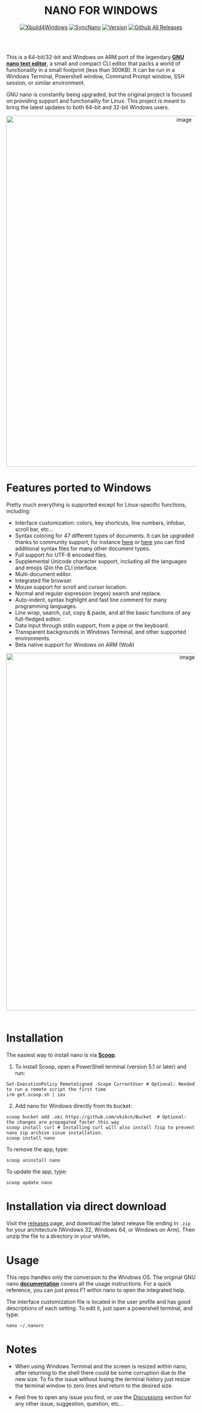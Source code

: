 <div align="center">

# NANO FOR WINDOWS

[![Xbuild4Windows](https://github.com/okibcn/nano-for-windows/actions/workflows/Xbuild4Windows.yml/badge.svg)](https://github.com/okibcn/nano-for-windows/actions/workflows/Xbuild4Windows.yml) [![SyncNano](https://github.com/okibcn/nano-for-windows/actions/workflows/SyncNano.yml/badge.svg)](https://github.com/okibcn/nano-for-windows/actions/workflows/SyncNano.yml)
[![Version](https://img.shields.io/github/v/release/okibcn/nano-for-windows)](https://github.com/okibcn/nano-for-windows/releases/latest) [![Github All Releases](https://img.shields.io/github/downloads/okibcn/nano-for-windows/total.svg)](https://github.com/okibcn/nano-for-windows/blob/releases/README.md#installation)

</div><br/><br/>

This is a 64-bit/32-bit and Windows on ARM port of the legendary **[GNU nano text editor](https://www.nano-editor.org/)**, a small and compact CLI editor that packs a world of functionality in a small footprint (less than 300KB). It can be run in a Windows Terminal, Powershell window, Command Prompt window, SSH session, or similar environment.

GNU nano is constantly being upgraded, but the original project is focused on providing support and functionality for Linux. This project is meant to bring the latest updates to both 64-bit and 32-bit Windows users.

<div align="center"><img width="930" alt="image" src="https://user-images.githubusercontent.com/22417711/218406506-88cc1dc2-ee36-4440-94d2-61dd7dd84db6.png">
</div>

# Features ported to Windows

Pretty much everything is supported except for Linux-specific functions, including:

- Interface customization: colors, key shortcuts, line numbers, infobar, scroll bar, etc...
- Syntax coloring for 47 different types of documents. It can be upgraded thanks to community support, for instance [here](https://github.com/scopatz/nanorc) or [here](https://github.com/mitchell486/nanorc) you can find additional syntax files for many other document types.
- Full support for UTF-8 encoded files.
- Supplemental Unicode character support, including all the languages and emojis 😜in the CLI interface.
- Multi-document editor.
- Integrated file browser.
- Mouse support for scroll and cursor location.
- Normal and regular expression (regex) search and replace.
- Auto-indent, syntax highlight and fast line comment for many programming languages.
- Line wrap, search, cut, copy & paste, and all the basic functions of any full-fledged editor.
- Data input through stdin support, from a pipe or the keyboard.
- Transparent backgrounds in Windows Terminal, and other supported environments.
- Beta native support for Windows on ARM (WoA)

<div align="center"><img width="947" alt="image" src="https://user-images.githubusercontent.com/22417711/218406120-a7198c98-fd5f-4a1b-8793-b65c3ba68d7c.png"></div>

<br/>

# Installation

The easiest way to install nano is via **[Scoop](https://scoop.sh/)**.

1. To install Scoop, open a PowerShell terminal (version 5.1 or later) and run:
```pwsh
Set-ExecutionPolicy RemoteSigned -Scope CurrentUser # Optional: Needed to run a remote script the first time
irm get.scoop.sh | iex
```
2. Add nano for Windows directly from its bucket:
```pwsh
scoop bucket add .oki https://github.com/okibcn/Bucket  # Optional: the changes are propagated faster this way
scoop install curl # Installing curl will also install 7zip to prevent nano zip archive issue installation.
scoop install nano
```
To remove the app, type:
```pwsh
scoop uninstall nano
```
To update the app, type:
```pwsh
scoop update nano
```

# Installation via direct download

Visit the [releases](https://github.com/okibcn/nano-for-windows/releases) page, and download the latest release file ending in `.zip` for your architecture (Windows 32, Windows 64, or Windows on Arm). Then unzip the file to a directory in your `%PATH%`.

# Usage

This repo handles only the conversion to the Windows OS. The original GNU nano **[documentation](https://www.nano-editor.org/docs.php)** covers all the usage instructions. For a quick reference, you can just press F1 within nano to open the integrated help.

The interface customization file is located in the user profile and has good descriptions of each setting. To edit it, just open a powershell terminal, and type:
```pwsh
nano ~/.nanorc
```
# Notes

- When using Windows Terminal and the screen is resized within nano, after returning to the shell there could be some corruption due to the new size. To fix the issue without losing the terminal history just resize the terminal window to zero lines and return to the desired size.

- Feel free to open any issue you find, or use the [Discussions](https://github.com/okibcn/nano-for-windows/discussions) section for any other issue, suggestion, question, etc...
